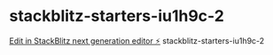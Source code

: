 # stackblitz-starters-iu1h9c-2

[Edit in StackBlitz next generation editor ⚡️](https://stackblitz.com/~/github.com/Farisfahresy/stackblitz-starters-iu1h9c-2)
stackblitz-starters-iu1h9c-2
